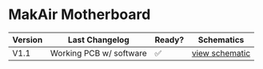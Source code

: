 # MakAir Motherboard

| Version | Last Changelog | Ready? | Schematics |
| ------- | -------------- | ------ | ---------- |
| V1.1 | Working PCB w/ software | ✅ | [view schematic](./src/schematics/V1/Electrical%20Schematics.pdf)
